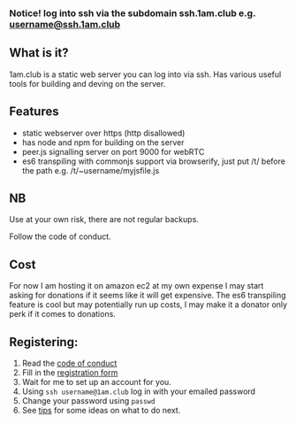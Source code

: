 
### Notice! log into ssh via the subdomain ssh.1am.club e.g. username@ssh.1am.club

## What is it?

1am.club is a static web server you can log into via ssh. Has various useful tools for building and deving on the server.

## Features

* static webserver over https (http disallowed)
* has node and npm for building on the server
* peer.js signalling server on port 9000 for webRTC
* es6 transpiling with commonjs support via browserify, just put /t/ before the path e.g. /t/~username/myjsfile.js

## NB
Use at your own risk, there are not regular backups.

Follow the code of conduct.

## Cost

For now I am hosting it on amazon ec2 at my own expense I may start asking for donations if it seems like it will get expensive. The es6 transpiling feature is cool but may potentially run up costs, I may make it a donator only perk if it comes to donations. 

## Registering:

1. Read the [code of conduct](https://1am.club/coc/)
2. Fill in the [registration form](https://1am.club/reg/)
3. Wait for me to set up an account for you.
4. Using `ssh username@1am.club` log in with your emailed password
5. Change your password using `passwd`
6. See [tips](https://1am.club/tips/) for some ideas on what to do next.
